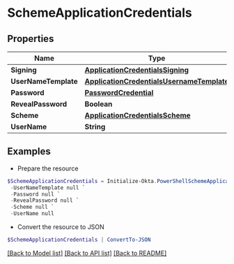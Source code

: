 # SchemeApplicationCredentials
## Properties

Name | Type | Description | Notes
------------ | ------------- | ------------- | -------------
**Signing** | [**ApplicationCredentialsSigning**](ApplicationCredentialsSigning.md) |  | [optional] 
**UserNameTemplate** | [**ApplicationCredentialsUsernameTemplate**](ApplicationCredentialsUsernameTemplate.md) |  | [optional] 
**Password** | [**PasswordCredential**](PasswordCredential.md) |  | [optional] 
**RevealPassword** | **Boolean** |  | [optional] 
**Scheme** | [**ApplicationCredentialsScheme**](ApplicationCredentialsScheme.md) |  | [optional] 
**UserName** | **String** |  | [optional] 

## Examples

- Prepare the resource
```powershell
$SchemeApplicationCredentials = Initialize-Okta.PowerShellSchemeApplicationCredentials  -Signing null `
 -UserNameTemplate null `
 -Password null `
 -RevealPassword null `
 -Scheme null `
 -UserName null
```

- Convert the resource to JSON
```powershell
$SchemeApplicationCredentials | ConvertTo-JSON
```

[[Back to Model list]](../README.md#documentation-for-models) [[Back to API list]](../README.md#documentation-for-api-endpoints) [[Back to README]](../README.md)

